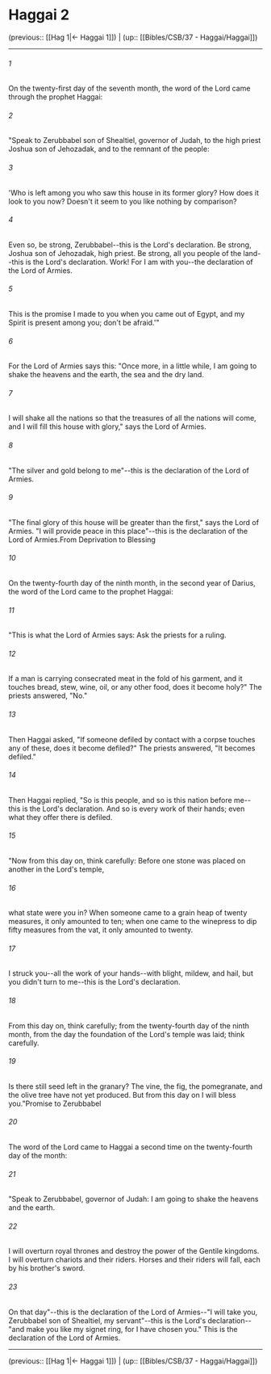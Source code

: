 # Haggai 2

(previous:: [[Hag 1|← Haggai 1]]) | (up:: [[Bibles/CSB/37 - Haggai/Haggai]])

***


###### 1 
On the twenty-first day of the seventh month, the word of the Lord came through the prophet Haggai: 

###### 2 
"Speak to Zerubbabel son of Shealtiel, governor of Judah, to the high priest Joshua son of Jehozadak, and to the remnant of the people: 

###### 3 
'Who is left among you who saw this house in its former glory? How does it look to you now? Doesn't it seem to you like nothing by comparison? 

###### 4 
Even so, be strong, Zerubbabel--this is the Lord's declaration. Be strong, Joshua son of Jehozadak, high priest. Be strong, all you people of the land--this is the Lord's declaration. Work! For I am with you--the declaration of the Lord of Armies. 

###### 5 
This is the promise I made to you when you came out of Egypt, and my Spirit is present among you; don't be afraid.'" 

###### 6 
For the Lord of Armies says this: "Once more, in a little while, I am going to shake the heavens and the earth, the sea and the dry land. 

###### 7 
I will shake all the nations so that the treasures of all the nations will come, and I will fill this house with glory," says the Lord of Armies. 

###### 8 
"The silver and gold belong to me"--this is the declaration of the Lord of Armies. 

###### 9 
"The final glory of this house will be greater than the first," says the Lord of Armies. "I will provide peace in this place"--this is the declaration of the Lord of Armies.From Deprivation to Blessing 

###### 10 
On the twenty-fourth day of the ninth month, in the second year of Darius, the word of the Lord came to the prophet Haggai: 

###### 11 
"This is what the Lord of Armies says: Ask the priests for a ruling. 

###### 12 
If a man is carrying consecrated meat in the fold of his garment, and it touches bread, stew, wine, oil, or any other food, does it become holy?" The priests answered, "No." 

###### 13 
Then Haggai asked, "If someone defiled by contact with a corpse touches any of these, does it become defiled?" The priests answered, "It becomes defiled." 

###### 14 
Then Haggai replied, "So is this people, and so is this nation before me--this is the Lord's declaration. And so is every work of their hands; even what they offer there is defiled. 

###### 15 
"Now from this day on, think carefully: Before one stone was placed on another in the Lord's temple, 

###### 16 
what state were you in? When someone came to a grain heap of twenty measures, it only amounted to ten; when one came to the winepress to dip fifty measures from the vat, it only amounted to twenty. 

###### 17 
I struck you--all the work of your hands--with blight, mildew, and hail, but you didn't turn to me--this is the Lord's declaration. 

###### 18 
From this day on, think carefully; from the twenty-fourth day of the ninth month, from the day the foundation of the Lord's temple was laid; think carefully. 

###### 19 
Is there still seed left in the granary? The vine, the fig, the pomegranate, and the olive tree have not yet produced. But from this day on I will bless you."Promise to Zerubbabel 

###### 20 
The word of the Lord came to Haggai a second time on the twenty-fourth day of the month: 

###### 21 
"Speak to Zerubbabel, governor of Judah: I am going to shake the heavens and the earth. 

###### 22 
I will overturn royal thrones and destroy the power of the Gentile kingdoms. I will overturn chariots and their riders. Horses and their riders will fall, each by his brother's sword. 

###### 23 
On that day"--this is the declaration of the Lord of Armies--"I will take you, Zerubbabel son of Shealtiel, my servant"--this is the Lord's declaration--"and make you like my signet ring, for I have chosen you." This is the declaration of the Lord of Armies.

***

(previous:: [[Hag 1|← Haggai 1]]) | (up:: [[Bibles/CSB/37 - Haggai/Haggai]])
